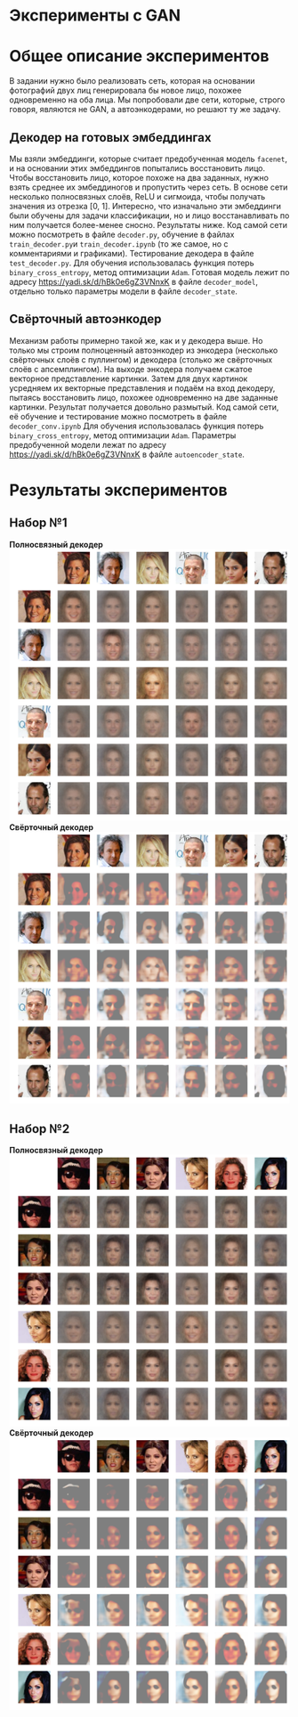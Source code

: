 # Эксперименты с GAN

# Общее описание экспериментов
В задании нужно было реализовать сеть, которая на основании фотографий двух лиц генерировала бы новое лицо, похожее одновременно на оба лица. Мы попробовали две сети, которые, строго говоря, являются не GAN, а автоэнкодерами, но решают ту же задачу.

## Декодер на готовых эмбеддингах
Мы взяли эмбеддинги, которые считает предобученная модель `facenet`, и на основании этих эмбеддингов попытались восстановить лицо. Чтобы восстановить лицо, которое похоже на два заданных, нужно взять среднее их эмбеддиногов и пропустить через сеть. В основе сети несколько полносвязных слоёв, ReLU и сигмоида, чтобы получать значения из отрезка [0, 1].
Интересно, что изначально эти эмбеддинги были обучены для задачи классификации, но и лицо восстанавливать по ним получается более-менее сносно. Результаты ниже. 
Код самой сети можно посмотреть в файле `decoder.py`, обучение в файлах `train_decoder.py`и `train_decoder.ipynb` (то же самое, но с комментариями и графиками). Тестирование декодера в файле `test_decoder.py`. 
Для обучения использовалась функция потерь `binary_cross_entropy`, метод оптимизации `Adam`.
Готовая модель лежит по адресу https://yadi.sk/d/hBk0e6gZ3VNnxK в файле `decoder_model`, отдельно только параметры модели в файле `decoder_state`.


## Свёрточный автоэнкодер
Механизм работы примерно такой же, как и у декодера выше. Но только мы строим полноценный автоэнкодер из энкодера (несколько свёрточных слоёв с пуллингом) и декодера (столько же свёрточных слоёв с апсемплингом). На выходе энкодера получаем сжатое векторное представление картинки. Затем для двух картинок усредняем их векторные представления и подаём на вход декодеру, пытаясь восстановить лицо, похожее одновременно на две заданные картинки. Результат получается довольно размытый. 
Код самой сети, её обучение и тестирование можно посмотреть в файле `decoder_conv.ipynb`
Для обучения использовалась функция потерь `binary_cross_entropy`, метод оптимизации `Adam`.
Параметры предобученной модели лежат по адресу https://yadi.sk/d/hBk0e6gZ3VNnxK в файле `autoencoder_state`.

# Результаты экспериментов
## Набор №1
**Полносвязный декодер**
![Полносвязный декодер](https://github.com/sgjurano/ysda-celebrity-faces/blob/master/experiments/fc_1.png "Полносвязный декодер №1")
**Свёрточный декодер**
![Свёрточный декодер](https://github.com/sgjurano/ysda-celebrity-faces/blob/master/experiments/conv_1.png "Свёрточный декодер №1")
## Набор №2
**Полносвязный декодер**
![Полносвязный декодер](https://github.com/sgjurano/ysda-celebrity-faces/blob/master/experiments/fc_2.png "Полносвязный декодер №2")
**Свёрточный декодер**
![Свёрточный декодер](https://github.com/sgjurano/ysda-celebrity-faces/blob/master/experiments/conv_2.png "Свёрточный декодер №2")
